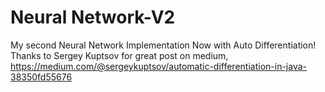 # Neural Network-V2
My second Neural Network Implementation
Now with Auto Differentiation!
Thanks to Sergey Kuptsov for great post on medium, https://medium.com/@sergeykuptsov/automatic-differentiation-in-java-38350fd55676
